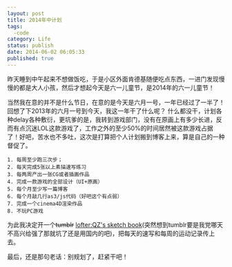 ```yaml
---
layout: post
title: 2014年中计划
tags: 
  -code
category: Life
status: publish
date: 2014-06-02 06:05:33
published: true
---
```



昨天睡到中午起来不想做饭吃，于是小区外面肯德基随便吃点东西，一进门发现慢慢的都是大人小孩，然后才想起今天是六一儿童节，是2014年的六一儿童节！

当然我在意的并不是什么节日，在意的是今天是六月一号，一年已经过了一半了！回想了下2013年的六月一号到今天，我这一年干了什么呢？ 什么都没干，计划各种delay各种敷衍，更坑爹的是，我转到游戏部门，没有在原画上有多少长进，反而有点沉迷LOL这款游戏了，工作之外的至少50%的时间居然被这款游戏占据了！好吧，苦水也不多吐，这次是打算把个人计划搬到博客上来，算是自己的一种督促了。


	1. 每周至少跑三次步；
	2. 每天完成5张以上素描速写练习
	3. 每两周产出一张CG或者插画作品
	4. 完成一款游戏的全部设计（UI+原画）
	5. 每个月至少写一篇博客
	6. 每个月敲几行as3/js代码（好吧这个有点弱）
	7. 完成一个cinema4D渲染作品
	8. 不玩PC游戏

为此我决定开一个<del>tumblr</del> <a href="http://qzsketch.lofter.com/">
lofter:QZ's sketch book</a>(突然想到tumblr要是我党哪天不高兴给强了那就坑了还是用国内的吧)，把每天的速写和每周的运动记录传上去。

最后，还是那句老话：别规划了，赶紧干吧！


